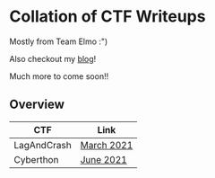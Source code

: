 # Collation of CTF Writeups

Mostly from Team Elmo :")

Also checkout my [blog](https://caprinux.github.io/index)!

Much more to come soon!!

## Overview
| CTF | Link |
|-----|------|
| LagAndCrash | [March 2021](LagAndCrash/README.md)
| Cyberthon | [June 2021](Cyberthon/README.md)


